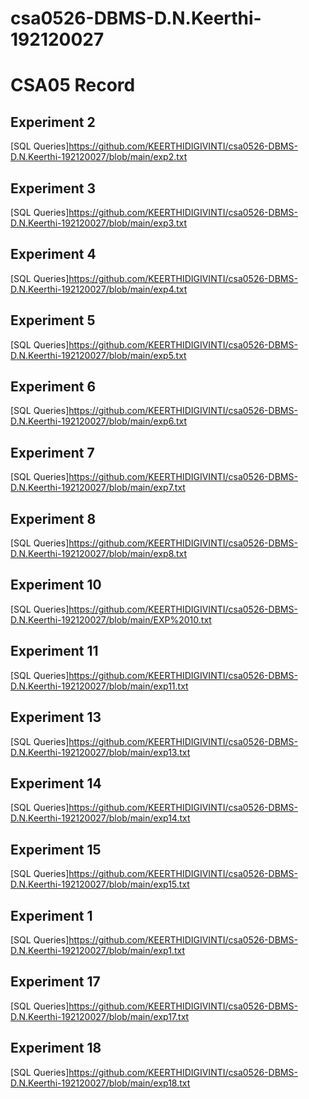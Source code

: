 # csa0526-DBMS-D.N.Keerthi-192120027

# CSA05 Record

## Experiment 2

[SQL Queries]https://github.com/KEERTHIDIGIVINTI/csa0526-DBMS-D.N.Keerthi-192120027/blob/main/exp2.txt

## Experiment 3

[SQL Queries]https://github.com/KEERTHIDIGIVINTI/csa0526-DBMS-D.N.Keerthi-192120027/blob/main/exp3.txt

## Experiment 4

[SQL Queries]https://github.com/KEERTHIDIGIVINTI/csa0526-DBMS-D.N.Keerthi-192120027/blob/main/exp4.txt

## Experiment 5

[SQL Queries]https://github.com/KEERTHIDIGIVINTI/csa0526-DBMS-D.N.Keerthi-192120027/blob/main/exp5.txt

## Experiment 6

[SQL Queries]https://github.com/KEERTHIDIGIVINTI/csa0526-DBMS-D.N.Keerthi-192120027/blob/main/exp6.txt

## Experiment 7

[SQL Queries]https://github.com/KEERTHIDIGIVINTI/csa0526-DBMS-D.N.Keerthi-192120027/blob/main/exp7.txt

## Experiment 8

[SQL Queries]https://github.com/KEERTHIDIGIVINTI/csa0526-DBMS-D.N.Keerthi-192120027/blob/main/exp8.txt

## Experiment 10

[SQL Queries]https://github.com/KEERTHIDIGIVINTI/csa0526-DBMS-D.N.Keerthi-192120027/blob/main/EXP%2010.txt

## Experiment 11

[SQL Queries]https://github.com/KEERTHIDIGIVINTI/csa0526-DBMS-D.N.Keerthi-192120027/blob/main/exp11.txt

## Experiment 13

[SQL Queries]https://github.com/KEERTHIDIGIVINTI/csa0526-DBMS-D.N.Keerthi-192120027/blob/main/exp13.txt


## Experiment 14

[SQL Queries]https://github.com/KEERTHIDIGIVINTI/csa0526-DBMS-D.N.Keerthi-192120027/blob/main/exp14.txt


## Experiment 15

[SQL Queries]https://github.com/KEERTHIDIGIVINTI/csa0526-DBMS-D.N.Keerthi-192120027/blob/main/exp15.txt

## Experiment 1

[SQL Queries]https://github.com/KEERTHIDIGIVINTI/csa0526-DBMS-D.N.Keerthi-192120027/blob/main/exp1.txt




## Experiment 17

[SQL Queries]https://github.com/KEERTHIDIGIVINTI/csa0526-DBMS-D.N.Keerthi-192120027/blob/main/exp17.txt



## Experiment 18

[SQL Queries]https://github.com/KEERTHIDIGIVINTI/csa0526-DBMS-D.N.Keerthi-192120027/blob/main/exp18.txt



